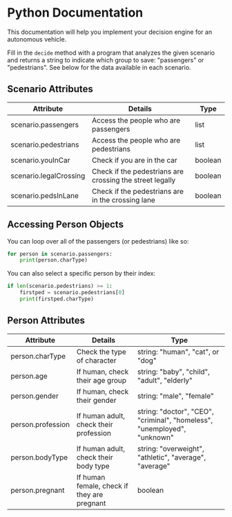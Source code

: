 # Python Documentation

This documentation will help you implement your decision engine for an autonomous vehicle.

Fill in the `decide` method with a program that analyzes the given scenario and returns a string to indicate which group to save: "passengers" or "pedestrians". See below for the data available in each scenario.

## Scenario Attributes

| Attribute | Details | Type |
|-----------|---------|------|
| scenario.passengers | Access the people who are passengers | list |
| scenario.pedestrians | Access the people who are pedestrians | list |
| scenario.youInCar | Check if you are in the car | boolean |
| scenario.legalCrossing | Check if the pedestrians are crossing the street legally | boolean |
| scenario.pedsInLane | Check if the pedestrians are in the crossing lane | boolean |

## Accessing Person Objects

You can loop over all of the passengers (or pedestrians) like so:

```python
for person in scenario.passengers:
    print(person.charType)
```

You can also select a specific person by their index:

```python
if len(scenario.pedestrians) >= 1:
    firstped = scenario.pedestrians[0]
    print(firstped.charType)
```

## Person Attributes

| Attribute | Details | Type |
|-----------|---------|------|
| person.charType | Check the type of character | string: "human", "cat", or "dog" |
| person.age | If human, check their age group | string: "baby", "child", "adult", "elderly" |
| person.gender | If human, check their gender | string: "male", "female" |
| person.profession | If human adult, check their profession | string: "doctor", "CEO", "criminal", "homeless", "unemployed", "unknown" |
| person.bodyType | If human adult, check their body type | string: "overweight", "athletic", "average", "average" |
| person.pregnant | If human female, check if they are pregnant | boolean |
